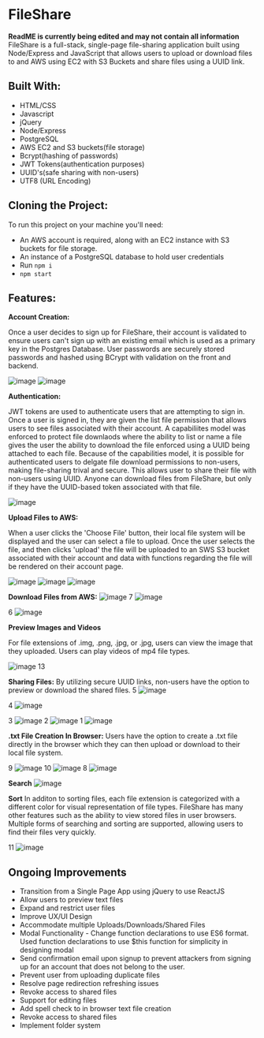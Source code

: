 # FileShare
**ReadME is currently being edited and may not contain all information**
FileShare is a full-stack, single-page file-sharing application built using Node/Express and JavaScript that allows users to upload or download files to and AWS using EC2 with S3 Buckets and share files using a UUID link. 


## Built With: 
* HTML/CSS
* Javascript 
* jQuery
* Node/Express
* PostgreSQL 
* AWS EC2 and S3 buckets(file storage)
* Bcrypt(hashing of passwords)
* JWT Tokens(authentication purposes)
* UUID's(safe sharing with non-users)
* UTF8 (URL Encoding)

## Cloning the Project: 
To run this project on your machine you'll need: 
  * An AWS account is required, along with an EC2 instance with S3 buckets for file storage.
  * An instance of a PostgreSQL database to hold user credentials
  * Run ``npm i``
  * ``npm start``

## Features: 

**Account Creation:** 

Once a user decides to sign up for FileShare, their account is validated to ensure users can't sign up with an existing email which is used as a primary key in the Postgres Database. User passwords are securely stored passwords and hashed using BCrypt with validation on the front and backend.

![image](https://user-images.githubusercontent.com/38674075/48247812-8ed37100-e3a9-11e8-8a04-6832ac2ca394.png)
![image](https://user-images.githubusercontent.com/38674075/48247807-88dd9000-e3a9-11e8-9f9b-917fad0e17ab.png)

**Authentication:** 

JWT tokens are used to authenticate users that are attempting to sign in. Once a user is signed in, they are given the list file permission that allows users to see files associated with their account. A capabiliites model was enforced to protect file downlaods where the ability to list or name a file gives the user the ability to download the file enforced using a UUID being attached to each file. Because of the capabilities model, it is possible for authenticated users to delgate file download permissions to non-users, making file-sharing trival and secure. This allows user to share their file with non-users using UUID. Anyone can download files from FileShare, but only if they have the UUID-based token associated with that file.

![image](https://user-images.githubusercontent.com/38674075/48247810-8b3fea00-e3a9-11e8-9061-a91d1aeae417.png)

**Upload Files to AWS:**

When a user clicks the 'Choose File' button, their local file system will be displayed and the user can select a file to upload. Once the user selects the file, and then clicks 'upload' the file will be uploaded to an SWS S3 bucket associated with their account and data with functions regarding the file will be rendered on their account page. 

![image](https://user-images.githubusercontent.com/38674075/48247803-854a0900-e3a9-11e8-984f-4dff4b5ddaea.png)
![image](https://user-images.githubusercontent.com/38674075/48247801-82e7af00-e3a9-11e8-9765-a9de05c8c54e.png)
![image](https://user-images.githubusercontent.com/38674075/48247795-7fecbe80-e3a9-11e8-9d3a-8329463cb0fa.png)



**Download Files from AWS:**
![image](https://user-images.githubusercontent.com/38674075/48247789-7bc0a100-e3a9-11e8-8ab2-e71d083ee8bf.png)
7
![image](https://user-images.githubusercontent.com/38674075/48247762-63508680-e3a9-11e8-9246-4663e84a00aa.png)

6
![image](https://user-images.githubusercontent.com/38674075/48247756-60559600-e3a9-11e8-8d01-ad90dc56a12e.png)

**Preview Images and Videos**

For file extensions of .img, .png, .jpg, or .jpg, users can view the image that they uploaded. Users can play videos of mp4 file types.

![image](https://user-images.githubusercontent.com/38674075/48247785-76635680-e3a9-11e8-993f-7ef6ecc87fe7.png)
13


**Sharing Files:** By utilizing secure UUID links, non-users have the option to preview or download the shared files.
5
![image](https://user-images.githubusercontent.com/38674075/48247754-5d5aa580-e3a9-11e8-947d-3a939aca4fad.png)

4
![image](https://user-images.githubusercontent.com/38674075/48247751-59c71e80-e3a9-11e8-9a8c-6b0435f83847.png)

3
![image](https://user-images.githubusercontent.com/38674075/48247748-5764c480-e3a9-11e8-88d5-86a25d0cf281.png)
2
![image](https://user-images.githubusercontent.com/38674075/48247727-45832180-e3a9-11e8-87e3-a161251be783.png)
1
![image](https://user-images.githubusercontent.com/38674075/48247719-3bf9b980-e3a9-11e8-9ea8-f4129ba8b67d.png)


**.txt File Creation In Browser:** Users have the option to create a .txt file directly in the browser which they can then upload or download to their local 
file system.

9
![image](https://user-images.githubusercontent.com/38674075/48247774-6d728500-e3a9-11e8-8f98-6b9551426443.png)
10
![image](https://user-images.githubusercontent.com/38674075/48247778-706d7580-e3a9-11e8-9543-bff5a01af8f8.png)
8
![image](https://user-images.githubusercontent.com/38674075/48247770-69defe00-e3a9-11e8-9aac-44269717bb93.png)

**Search**
![image](https://user-images.githubusercontent.com/38674075/48247788-795e4700-e3a9-11e8-9c12-d652c14a14d8.png)

**Sort**
In additon to sorting files, each file extension is categorized with a different color for visual representation of file types.
FileShare has many other features such as the ability to view stored files in user browsers. 
Multiple forms of searching and sorting are supported, allowing users to find their files very quickly.

11
![image](https://user-images.githubusercontent.com/38674075/48247782-73686600-e3a9-11e8-844f-9b23c25ffdad.png)
  

## Ongoing Improvements
- Transition from a Single Page App using jQuery to use ReactJS
- Allow users to preview text files
- Expand and restrict user files
- Improve UX/UI Design
- Accommodate multiple Uploads/Downloads/Shared Files
- Modal Functionality - Change function declarations to use ES6 format. Used function declarations to use $this function for simplicity in designing modal
- Send confirmation email upon signup to prevent attackers from signing up for an account that does not belong to the user.
- Prevent user from uploading duplicate files
- Resolve page redirection refreshing issues
- Revoke access to shared files
- Support for editing files
- Add spell check to in browser text file creation
- Revoke access to shared files
- Implement folder system 
